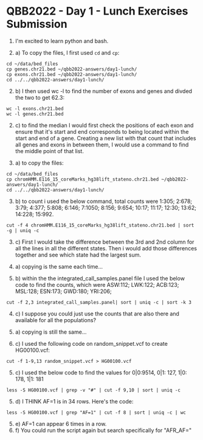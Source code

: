 # QBB2022 - Day 1 - Lunch Exercises Submission
1. I'm excited to learn python and bash.

2. a) To copy the files, I first used `cd` and `cp`:

```
cd ~/data/bed_files
cp genes.chr21.bed ~/qbb2022-answers/day1-lunch/
cp exons.chr21.bed ~/qbb2022-answers/day1-lunch/
cd ../../qbb2022-answers/day1-lunch/
```

2. b) I then used wc -l to find the number of exons and genes and divded the two to get 62.3:

```
wc -l exons.chr21.bed
wc -l genes.chr21.bed
```
2. c) to find the median I would first check the positions of each exon and ensure that it's start and end corresponds to being located within the start and end of a gene. Creating a new list with that count that includes all genes and exons in between them, I would use a command to find the middle point of that list.

3. a) to copy the files:

```
cd ~/data/bed_files
cp chromHMM.E116_15_coreMarks_hg38lift_stateno.chr21.bed ~/qbb2022-answers/day1-lunch/
cd ../../qbb2022-answers/day1-lunch/
```
3. b) to count i used the below command, total counts were 1:305; 2:678; 3:79; 4:377; 5:808; 6:146; 7:1050; 8:156; 9:654; 10:17; 11:17; 12:30; 13:62; 14:228; 15:992.
```
cut -f 4 chromHMM.E116_15_coreMarks_hg38lift_stateno.chr21.bed | sort -g | uniq -c
```

3. c) First I would take the difference between the 3rd and 2nd column for all the lines in all the different states. Then i would add those differences together and see which state had the largest sum.

4. a) copying is the same each time...
4. b) within the the integrated_call_samples.panel file I used the below code to find the counts, which were ASW:112; LWK:122; ACB:123; MSL:128; ESN:173; GWD:180; YRI:206;
```
cut -f 2,3 integrated_call_samples.panel| sort | uniq -c | sort -k 3
```
4. c) I suppose you could just use the counts that are also there and available for all the populations?

5. a) copying is still the same...

5. c) I used the following code on random_snippet.vcf to create HG00100.vcf:

```
cut -f 1-9,13 random_snippet.vcf > HG00100.vcf
```

5. c) I used the below code to find the values for 0|0:9514, 0|1: 127, 1|0: 178, 1|1: 181

```
less -S HG00100.vcf | grep -v "#" | cut -f 9,10 | sort | uniq -c
```

5. d) I THINK AF=1 is in 34 rows. Here's the code:

```
less -S HG00100.vcf | grep "AF=1" | cut -f 8 | sort | uniq -c | wc
```

5. e) AF=1 can appear 6 times in a row.
5. f) You could run the script again but search specifically for "AFR_AF="